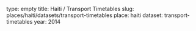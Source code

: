 type: empty
title: Haiti / Transport Timetables
slug: places/haiti/datasets/transport-timetables
place: haiti
dataset: transport-timetables
year: 2014
